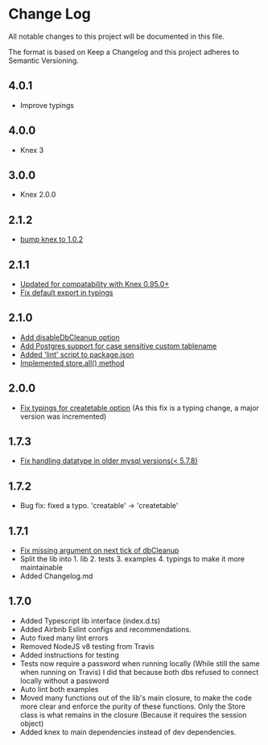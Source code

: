 # Change Log

All notable changes to this project will be documented in this file.

The format is based on Keep a Changelog and this project adheres to Semantic Versioning.

## 4.0.1

- Improve typings

## 4.0.0

- Knex 3

## 3.0.0

- Knex 2.0.0

## 2.1.2

- [bump knex to 1.0.2](https://github.com/gx0r/connect-session-knex/pull/95)

## 2.1.1

- [Updated for compatability with Knex 0.95.0+](https://github.com/gx0r/connect-session-knex/pull/82)
- [Fix default export in typings](https://github.com/gx0r/connect-session-knex/pull/89)

## 2.1.0

- [Add disableDbCleanup option](https://github.com/gx0r/connect-session-knex/pull/78)
- [Add Postgres support for case sensitive custom tablename](https://github.com/gx0r/connect-session-knex/pull/79)
- [Added 'lint' script to package.json](https://github.com/gx0r/connect-session-knex/pull/80)
- [Implemented store.all() method](https://github.com/gx0r/connect-session-knex/pull/81)

## 2.0.0

- [Fix typings for createtable option](https://github.com/llambda/connect-session-knex/pull/73) (As this fix is a typing change, a major version was incremented)

## 1.7.3

- [Fix handling datatype in older mysql versions(< 5.7.8)](https://github.com/gx0r/connect-session-knex/pull/68)

## 1.7.2

- Bug fix: fixed a typo. 'creatable' -> 'createtable'

## 1.7.1

- [Fix missing argument on next tick of dbCleanup](https://github.com/gx0r/connect-session-knex/pull/65)
- Split the lib into 1. lib 2. tests 3. examples 4. typings to make it more maintainable
- Added Changelog.md

## 1.7.0

- Added Typescript lib interface (index.d.ts)
- Added Airbnb Eslint configs and recommendations.
- Auto fixed many lint errors
- Removed NodeJS v8 testing from Travis
- Added instructions for testing
- Tests now require a password when running locally (While still the same when running on Travis) I did that because both dbs refused to connect locally without a password
- Auto lint both examples
- Moved many functions out of the lib's main closure, to make the code more clear and enforce the purity of these functions. Only the Store class is what remains in the closure (Because it requires the session object)
- Added knex to main dependencies instead of dev dependencies.
